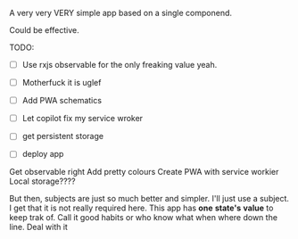 A very very VERY simple app based on a single componend.

Could be effective.

TODO:
- [ ] Use rxjs observable for the only freaking value yeah.
- [ ] Motherfuck it is uglef
- [ ] Add PWA schematics
- [ ] Let copilot fix my service wroker
- [ ] get persistent storage
- [ ] deploy app



Get observable right
Add pretty colours
Create PWA with service workier
Local storage????

But then, subjects are just so much better and simpler. I'll just use a subject. I get that it is not really required here. This app has **one** **state's** **value** to keep trak of. Call it good habits or who know what when where down the line. Deal with it

